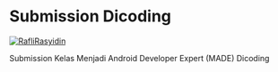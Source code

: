 # Submission Dicoding

[![RafliRasyidin](https://circleci.com/gh/RafliRasyidin/MoviesApp.svg?style=svg)](https://circleci.com/gh/RafliRasyidin/MoviesApp)

Submission Kelas Menjadi Android Developer Expert (MADE) Dicoding
